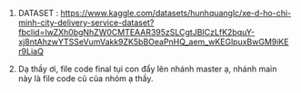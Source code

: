 1. DATASET :
   https://www.kaggle.com/datasets/hunhquanglc/xe-d-ho-chi-minh-city-delivery-service-dataset?fbclid=IwZXh0bgNhZW0CMTEAAR395zSLCgtJBICzLfK2bquY-xj8ntAhzwYTSSeVumVakk9ZK5bBOeaPnHQ_aem_wKEGlpuxBwGM9iKEr9LiaQ

2. Dạ thầy ơi, file code final tụi con đẩy lên nhánh master ạ, nhánh main này là file code cũ của nhóm ạ thầy.
  
